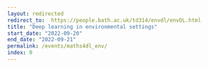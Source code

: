 ```yaml
---
layout: redirected
redirect_to:  https://people.bath.ac.uk/td314/envdl/envDL.html
title: "Deep learning in environmental settings"
start_date: "2022-09-20"
end_date: "2022-09-21"
permalink: /events/maths4dl_env/
index: 0
---
```


